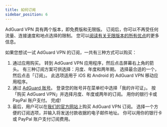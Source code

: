 ```yaml
---
title: 如何订阅
sidebar_position: 6
---
```


AdGuard VPN 具有两个版本，即免费版和无限版。 订阅后，你可以不再受任何流量、连接速度和地点选择的限制。 您可以[阅读有关无限版本的所有优点](free-vs-unlimited.md)的更多信息。

如果您想试一试 AdGuard VPN 的订阅，一共有三种方式可以购买：

1. 通过应用购买。 转到 AdGuard VPN 应用程序，然后点击屏幕右上角的箭头。 有三种订阅方案可供选择：月度、年度和两年期。 选择最合适的一个，然后点击「订阅」。 此选项适用于 iOS 和 Android 的 AdGuard VPN 移动应用程序。
2. 通过 [AdGuard 账号](https://my.adguard.com/main.html)。 登录您的账号并在菜单栏中选择「我的许可证」。 按「购买 AdGuard VPN」并选择月度、年度或两年的订阅。 用你的银行卡或 PayPal 账户支付。 完成!
3. 最后，用户可以在[我们的官方网站](https://adguard-vpn.com/license.html)上购买 AdGuard VPN 订阅。 选择一个方便的订阅选项，并输入将发送付款收据的电子邮件地址。 你可以用你的银行卡或 PayPal 账户支付订阅费用。